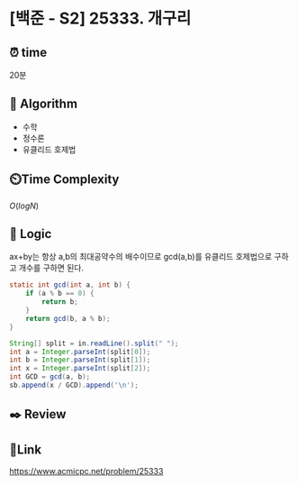 # [백준 - S2] 25333. 개구리

## ⏰ **time**

20분

## :pushpin: **Algorithm**

- 수학
- 정수론
- 유클리드 호제법


## ⏲️**Time Complexity**

$O(logN)$

## :round_pushpin: **Logic**
ax+by는 항상 a,b의 최대공약수의 배수이므로 gcd(a,b)를 유클리드 호제법으로 구하고 개수를 구하면 된다.
```java
static int gcd(int a, int b) {
	if (a % b == 0) {
		return b;
	}
	return gcd(b, a % b);
}

String[] split = in.readLine().split(" ");
int a = Integer.parseInt(split[0]);
int b = Integer.parseInt(split[1]);
int x = Integer.parseInt(split[2]);
int GCD = gcd(a, b);
sb.append(x / GCD).append('\n');
```

## :black_nib: **Review**  

## 📡**Link**

https://www.acmicpc.net/problem/25333
